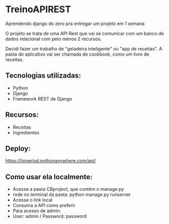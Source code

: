 # TreinoAPIREST
Aprendendo django do zero pra entregar um projeto em 1 semana

O projeto se trata de uma API Rest que vai se comunicar com um banco de dados relacional com pelo menos 2 recursos. 

Decidi fazer um trabalho de "geladeira inteligente" ou "app de receitas". A pasta do aplicativo vai ser chamada de cookbook, como um livro de receitas.
## Tecnologias utilizadas:
- Python
- Django
- Framework REST de Django
## Recursos:
- Receitas
- Ingredientes
## Deploy:
https://lioneriod.pythonanywhere.com/api/
## Como usar ela localmente:
- Acesse a pasta CBproject, que contém o manage.py
- rode no terminal da pasta: python manage.py runserver
- Acesse o link local
- Consuma a API como preferir
- Para acesso de admin:
- User: admin / Password: password
